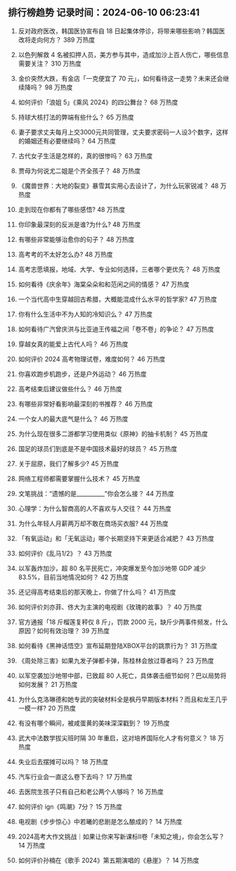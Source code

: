 
## 排行榜趋势 记录时间：2024-06-10 06:23:41
  
  1. 反对政府医改，韩国医协宣布自 18 日起集体停诊，将带来哪些影响？韩国医改将走向何方？ 389 万热度
    
  2. 以色列解救 4 名被扣押人员，美方参与其中，造成加沙上百人伤亡，哪些信息需要关注？ 310 万热度
    
  3. 金价突然大跌，有金店「一克便宜了 70 元」，如何看待这一走势？未来还会继续降吗？ 98 万热度
    
  4. 如何评价「浪姐 5」《乘风 2024》的四公舞台？ 68 万热度
    
  5. 持球大核打法的弊端有些什么？ 65 万热度
    
  6. 妻子要求丈夫每月上交3000元共同管理，丈夫要求密码一人设3个数字，这样的婚姻还有必要继续吗？ 64 万热度
    
  7. 古代女子生活是怎样的，真的很惨吗？ 63 万热度
    
  8. 贾母为何说尤二姐是个齐全孩子？ 48 万热度
    
  9. 《魔兽世界：大地的裂变》暴雪其实用心去设计了，为什么玩家锐减？ 48 万热度
    
  10. 走到现在你都有了哪些感悟? 48 万热度
    
  11. 你印象最深刻的反派是谁?为什么? 48 万热度
    
  12. 有哪些非常能够治愈你的句子？ 48 万热度
    
  13. 高考考的不太好怎么办? 48 万热度
    
  14. 高考志愿填报，地域、大学、专业如何选择，三者哪个更优先？ 48 万热度
    
  15. 如何看待《庆余年》海棠朵朵和和范闲之间的情感？ 47 万热度
    
  16. 一个当代高中生穿越回古希腊，大概能混成什么水平的哲学家? 47 万热度
    
  17. 你有什么生活中不为人知的冷知识么？ 47 万热度
    
  18. 如何看待广汽曾庆洪与比亚迪王传福之间「卷不卷」的争论？ 47 万热度
    
  19. 穿越女真的能爱上古代人吗？ 46 万热度
    
  20. 如何评价 2024 高考物理试卷，难度如何？ 46 万热度
    
  21. 你喜欢跑步机跑步，还是户外运动？ 46 万热度
    
  22. 高考结束后建议做些什么？ 46 万热度
    
  23. 有哪些非常好看影响最深刻的书推荐？ 46 万热度
    
  24. 一个女人的最大底气是什么？ 46 万热度
    
  25. 为什么现在很多二游都学习使用类似《原神》的抽卡机制？ 45 万热度
    
  26. 国足的球员们到底是不是中国技术最好的球员？ 45 万热度
    
  27. 关于屈原，我们了解多少? 45 万热度
    
  28. 网络工程师都需要掌握什么技术？ 45 万热度
    
  29. 文笔挑战：“遗憾的是__________”你会怎么接？ 44 万热度
    
  30. 心理学：为什么智商高的人不喜欢与人交往？ 44 万热度
    
  31. 为什么年轻人月薪两万却不敢在商场买衣服? 44 万热度
    
  32. 「有氧运动」和「无氧运动」哪个长期坚持下来更适合减肥？ 43 万热度
    
  33. 如何评价《乱马1/2》？ 43 万热度
    
  34. 以军轰炸加沙，超 80 名平民死亡，冲突爆发至今加沙地带 GDP 减少 83.5%，目前当地情况如何？ 42 万热度
    
  35. 还记得高考结束后的那天晚上，你做了什么吗？ 41 万热度
    
  36. 如何评价刘亦菲、佟大为主演的电视剧《玫瑰的故事》？ 40 万热度
    
  37. 官方通报「18 斤榴莲复秤仅 8 斤」，罚款 2000 元，缺斤少两事件频发，什么原因？如何有效治理？ 39 万热度
    
  38. 如何看待《黑神话悟空》宣布延期登陆XBOX平台的跳票行为？ 31 万热度
    
  39. 《周处除三害》如果九发子弹都卡弹，陈桂林会放过尊者吗？ 23 万热度
    
  40. 以军空袭加沙地带中部，已致超 80 人死亡，具体袭击细节如何？巴以局势将如何发展？ 21 万热度
    
  41. 为什么克洛琳德和她专武的突破材料全是枫丹早期版本材料？而且和龙王几乎一模一样? 20 万热度
    
  42. 有没有哪个瞬间，被咸蛋黄的美味深深戳到？ 19 万热度
    
  43. 武大中法数学拔尖班时隔 30 年重启，这对培养国际化人才有何意义？ 18 万热度
    
  44. 失业后去摆摊可以吗？ 18 万热度
    
  45. 汽车行业会一直这么卷下去吗？ 17 万热度
    
  46. 去医院生孩子只有自己和老公两个人够吗？ 16 万热度
    
  47. 如何评价 ign《鸣潮》7分？ 15 万热度
    
  48. 电视剧《步步惊心》中若曦的悲剧是怎么酿成的？ 14 万热度
    
  49. 2024高考大作文挑战｜如果让你来写新课标II卷「未知之境」，你会怎么写？ 14 万热度
    
  50. 如何评价孙楠在《歌手 2024》第五期演唱的《悬崖》？ 14 万热度
    